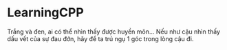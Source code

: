 # LearningCPP
Trắng và đen, ai có thể nhìn thấy được huyền môn... Nếu như cậu nhìn thấy dấu vết của sự đau đớn, hãy để ta trú ngụ 1 góc trong lòng cậu đi.
